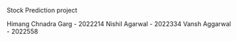 Stock Prediction project

Himang Chnadra Garg - 2022214
Nishil Agarwal - 2022334
Vansh Aggarwal - 2022558
